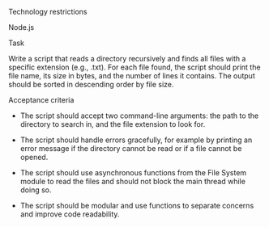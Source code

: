 Technology restrictions

Node.js

Task

Write a script that reads a directory recursively and finds all files with a specific extension (e.g., .txt). For each file found, the script should print the file name, its size in bytes, and the number of lines it contains. The output should be sorted in descending order by file size.

Acceptance criteria

- The script should accept two command-line arguments: the path to the directory to search in, and the file extension to look for.

- The script should handle errors gracefully, for example by printing an error message if the directory cannot be read or if a file cannot be opened.

- The script should use asynchronous functions from the File System module to read the files and should not block the main thread while doing so.

- The script should be modular and use functions to separate concerns and improve code readability.
